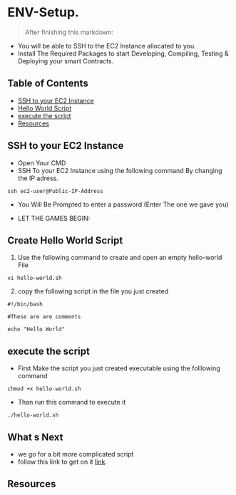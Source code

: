 # ENV-Setup.
>After finishing this markdown:
- You will be able to SSH to the EC2 Instance allocated to you.
- Install The Required Packages to start Developing, Compiling, Testing & Deploying your smart Contracts.


## Table of Contents
* [SSH to your EC2 Instance](#ssh-to-your-ec2-instance)
* [Hello World Script](#)
* [execute the script](#)
* [Resources](#)


## SSH to your EC2 Instance
- Open Your CMD
- SSH To your EC2 Instance using the following command By changing the IP adress.
```
ssh ec2-user@Public-IP-Address
```
- You Will Be Prompted to enter a password (Enter The one we gave you) 

- LET THE GAMES BEGIN:

## Create Hello World Script

1. Use the following command to create and open an empty hello-world File 


```
vi hello-world.sh
```


2. copy the following script in the file you just created

```
#!/bin/bash

#These are are comments

echo "Hello World"
```


## execute the script

- First Make the script you just created executable using the folllowing command

```
chmod +x hello-world.sh
```

- Than run this command to execute it

```
./hello-world.sh
```

## What s Next

- we go for a bit more complicated script 
- follow this link to get on it [link](link).

## Resources


